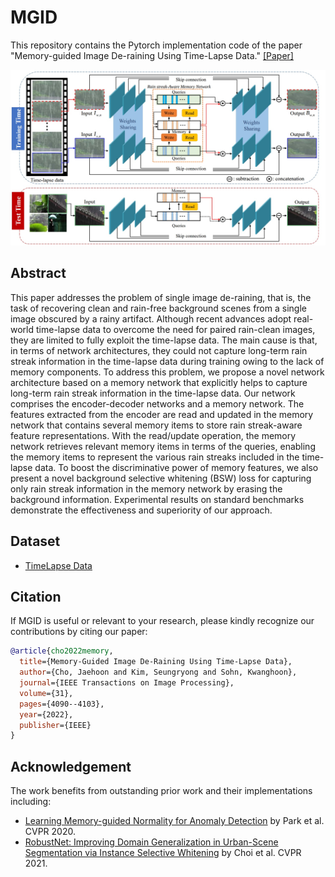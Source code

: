# MGID
This repository contains the Pytorch implementation code of the paper "Memory-guided Image De-raining Using Time-Lapse Data." [[Paper]](https://arxiv.org/abs/2201.01883)


<!-- add figure figures/MGID.jpg -->
<p align="center">
  <img src="figures/MGID.jpg" width="600">


## Abstract

This paper addresses the problem of single image de-raining, that is, the task of recovering clean and rain-free background scenes from a single image obscured by a rainy artifact. Although recent advances adopt real-world time-lapse data to overcome the need for paired rain-clean images, they are limited to fully exploit the time-lapse data. The main cause is that, in terms of network architectures, they could not capture long-term rain streak information in the time-lapse data during training owing to the lack of memory components. To address this problem, we propose a novel network architecture based on a memory network that explicitly helps to capture long-term rain streak information in the time-lapse data. Our network comprises the encoder-decoder networks and a memory network. The features extracted from the encoder are read and updated in the memory network that contains several memory items to store rain streak-aware feature representations. With the read/update operation, the memory network retrieves relevant memory items in terms of the queries, enabling the memory items to represent the various rain streaks included in the time-lapse data. To boost the discriminative power of memory features, we also present a novel background selective whitening (BSW) loss for capturing only rain streak information in the memory network by erasing the background information. Experimental results on standard benchmarks demonstrate the effectiveness and superiority of our approach.



## Dataset

- [TimeLapse Data](https://drive.google.com/file/d/1scs_LN4Rk6M0VEzYYnCPWTfuHISd_8f-/view?usp=drive_link)



## Citation

If MGID is useful or relevant to your research, please kindly recognize our contributions by citing our paper:

```bibtex
@article{cho2022memory,
  title={Memory-Guided Image De-Raining Using Time-Lapse Data},
  author={Cho, Jaehoon and Kim, Seungryong and Sohn, Kwanghoon},
  journal={IEEE Transactions on Image Processing},
  volume={31},
  pages={4090--4103},
  year={2022},
  publisher={IEEE}
}
```


## Acknowledgement

The work benefits from outstanding prior work and their implementations including:
- [Learning Memory-guided Normality for Anomaly Detection](https://github.com/cvlab-yonsei/MNAD) by Park et al. CVPR 2020.
- [RobustNet: Improving Domain Generalization in Urban-Scene Segmentation via Instance Selective Whitening](https://github.com/shachoi/RobustNet) by Choi et al. CVPR 2021.
